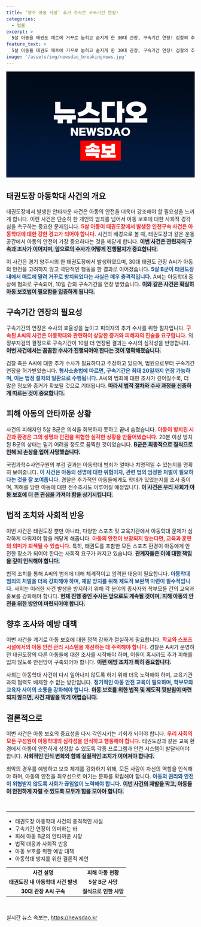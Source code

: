 ```yaml
---
title: ‘양주 아동 사망’ 추가 수사로 구속기간 연장!
categories:
  - 법률
excerpt: >
  5살 아동을 태권도 매트에 거꾸로 눕히고 숨지게 한 30대 관장, 구속기간 연장! 검찰의 추가 수사로 드러나고 있는 충격의 실체, 지금 바로 확인하세요!
feature_text: >
  5살 아동을 태권도 매트에 거꾸로 눕히고 숨지게 한 30대 관장, 구속기간 연장! 검찰의 추가 수사로 드러나고 있는 충격의 실체, 지금 바로 확인하세요!
image: '/assets/img/newsdao_breakingnews.jpg'
---
```


<p><img src="/assets/img/newsdao_breakingnews.jpg" alt="firstkoreanews 속보" /></p>

<h2 data-ke-size="size26">태권도장 아동학대 사건의 개요</h2>

<p data-ke-size="size16">태권도장에서 발생한 안타까운 사건은 아동의 안전을 더욱더 강조해야 할 필요성을 느끼게 합니다. 이런 사건은 단순히 한 개인의 범죄를 넘어서 아동 보호에 대한 사회적 경각심을 촉구하는 중요한 문제입니다. <b><span style="color: #ee2323;">5살 아동이 태권도장에서 발생한 인천구속 사건은 아동학대에 대한 강한 경고가 되어야 합니다.</span></b> 사건의 배경으로 볼 때, 태권도장과 같은 운동 공간에서 아동의 안전이 가장 중요하다는 것을 깨닫게 합니다. <b><span style="background-color: #21538527;">이번 사건은 관련자의 구속과 조사가 이어지며, 앞으로의 수사가 어떻게 진행될지가 중요합니다.</span></b> </p>

<p data-ke-size="size16">이 사건은 경기 양주시의 한 태권도장에서 발생하였으며, 30대 태권도 관장 A씨가 아동의 안전을 고려하지 않고 극단적인 행동을 한 결과로 이어졌습니다. <b><span style="color: #1a5490;">5살 B군이 태권도장 내에서 매트에 말려 거꾸로 방치되었다는 사실은 매우 충격적입니다.</span></b> A씨는 아동학대 중상해 혐의로 구속되어, 10일 간의 구속기간을 연장 받았습니다. <b><span style="background-color: #21538527;">이와 같은 사건은 확실히 아동 보호법이 필요함을 입증하게 됩니다.</span></b></p>

<h2 data-ke-size="size26">구속기간 연장의 필요성</h2>

<p data-ke-size="size16">구속기간의 연장은 수사의 효율성을 높이고 피의자의 추가 수사를 위한 절차입니다. <b><span style="color: #ee2323;">구속된 A씨의 사건은 아동학대와 관련하여 상당한 증거와 피해자의 진술을 요구합니다.</span></b> 의정부지검의 결정으로 구속기간이 10일 더 연장된 결과는 수사의 심각성을 반영합니다. <b><span style="background-color: #21538527;">이번 사건에서는 꼼꼼한 수사가 진행되어야 한다는 것이 명확해졌습니다.</span></b> </p>

<p data-ke-size="size16">검찰 측은 A씨에 대한 추가 수사가 필요하다고 주장하고 있으며, 법원으로부터 구속기간 연장을 허가받았습니다. <b><span style="color: #1a5490;">형사소송법에 따르면, 구속기간은 최대 20일까지 연장 가능하며, 이는 법정 절차의 일환으로 수행됩니다.</span></b> A씨의 범죄에 대한 조사가 깊어질수록, 더 많은 정보와 증거가 확보될 것으로 기대됩니다. <b><span style="background-color: #21538527;">따라서 법적 절차와 수사 과정을 신중하게 따르는 것이 중요합니다.</span></b></p>

<h2 data-ke-size="size26">피해 아동의 안타까운 상황</h2>

<p data-ke-size="size16">사건의 피해자인 5살 B군은 의식을 회복하지 못하고 끝내 숨졌습니다. <b><span style="color: #ee2323;">아동이 방치된 시간과 환경은 그의 생명과 안전을 위협한 심각한 상황을 만들어냈습니다.</span></b> 20분 이상 방치된 B군의 상태는 믿기 어려울 정도로 끔찍한 것이었습니다. <b><span style="background-color: #21538527;">B군은 최종적으로 질식으로 인해 뇌 손상을 입어 사망했습니다.</span></b> </p>

<p data-ke-size="size16">국립과학수사연구원의 부검 결과는 아동학대 범죄가 얼마나 치명적일 수 있는지를 명확히 보여줍니다. <b><span style="color: #1a5490;">이 사건은 아동의 생명에 대한 위협이자, 관련 법의 엄정한 처벌이 필요하다는 것을 잘 보여줍니다.</span></b> 경찰은 추가적인 아동들에게도 학대가 있었는지를 조사 중이며, 피해를 당한 아동에 대한 전수조사도 이루어질 예정입니다. <b><span style="background-color: #21538527;">이 사건은 우리 사회가 아동 보호에 더 큰 관심을 가져야 함을 상기시킵니다.</span></b></p>

<h2 data-ke-size="size26">법적 조치와 사회적 반응</h2>

<p data-ke-size="size16">이번 사건은 태권도장 뿐만 아니라, 다양한 스포츠 및 교육기관에서 아동학대 문제가 심각하게 다뤄져야 함을 깨닫게 해줍니다. <b><span style="color: #ee2323;">아동의 안전이 보장되지 않는다면, 교육과 훈련의 의미가 퇴색될 수 있습니다.</span></b> 특히, 태권도를 포함한 모든 스포츠 환경이 아동에게 안전한 장소가 되어야 한다는 사회적 요구가 커지고 있습니다. <b><span style="background-color: #21538527;">관계자들은 이에 대한 책임을 깊이 인식해야 합니다.</span></b> </p>

<p data-ke-size="size16">법적 조치를 통해 A씨의 범죄에 대해 체계적이고 엄격한 대응이 필요합니다. <b><span style="color: #1a5490;">아동학대 범죄의 처벌을 더욱 강화해야 하며, 재발 방지를 위해 제도적 보완책 마련이 필수적입니다.</span></b> 사회는 이러한 사건 발생을 방지하기 위해 각 분야의 종사자와 학부모들 간의 교육과 홍보를 강화해야 합니다. <b><span style="background-color: #21538527;">현재 진행 중인 수사는 앞으로도 계속될 것이며, 피해 아동의 안전을 위한 방안이 마련되어야 합니다.</span></b></p>

<h2 data-ke-size="size26">향후 조사와 예방 대책</h2>

<p data-ke-size="size16">이번 사건을 계기로 아동 보호에 대한 정책 강화가 절실하게 필요합니다. <b><span style="color: #ee2323;">학교와 스포츠 시설에서의 아동 안전 관리 시스템을 개선하는 데 주력해야 합니다.</span></b> 경찰은 A씨가 운영하던 태권도장의 다른 아동들에 대한 조사를 시작해야 하며, 이들이 혹시라도 추가 피해를 입지 않도록 안전망이 구축되어야 합니다. <b><span style="background-color: #21538527;">이런 예방 조치가 특히 중요합니다.</span></b> </p>

<p data-ke-size="size16">사회는 아동학대 사건이 다시 일어나지 않도록 하기 위해 더욱 노력해야 하며, 교육기관과의 협력도 배제할 수 없는 방안입니다. <b><span style="color: #1a5490;">정기적인 아동 안전 교육이 필요하며, 학부모와 교육자 사이의 소통을 강화해야 합니다.</span></b> <b><span style="background-color: #21538527;">아동 보호를 위한 법적 및 제도적 뒷받침이 마련되지 않으면, 사건 재발을 막기 어렵습니다.</span></b> </p>

<h2 data-ke-size="size26">결론적으로</h2>

<p data-ke-size="size16">이번 사건은 아동 보호의 중요성을 다시 각인시키는 기회가 되어야 합니다. <b><span style="color: #ee2323;">우리 사회의 모든 구성원이 아동학대의 심각성을 인식하고 행동해야 합니다.</span></b> 태권도장과 같은 교육 환경에서 아동이 안전하게 성장할 수 있도록 각종 프로그램과 안전 시스템이 발달되어야 합니다. <b><span style="background-color: #21538527;">사회적인 인식 변화와 함께 실질적인 조치가 이어져야 합니다.</span></b> </p>

<p data-ke-size="size16">최악의 경우를 예방하고 보호 체계를 강화하기 위해, 모든 사람이 자신의 역할을 인식해야 하며, 아동의 안전을 최우선으로 여기는 문화를 확립해야 합니다. <b><span style="color: #1a5490;">아동의 권리와 안전이 위협받지 않도록 사회가 끊임없이 노력해야 합니다.</span></b> <b><span style="background-color: #21538527;">이번 사건의 재발을 막고, 아동들이 안전하게 자랄 수 있도록 모두가 힘을 모아야 합니다.</span></b></p>

<p data-ke-size="size16">&nbsp;</p>

<hr />

<ul>
    <li>태권도장 아동학대 사건의 충격적인 사실</li>
    <li>구속기간 연장이 의미하는 바</li>
    <li>피해 아동 B군의 안타까운 사망</li>
    <li>법적 대응과 사회적 반응</li>
    <li>아동 보호를 위한 예방 대책</li>
    <li>아동학대 방지를 위한 결론적 제언</li>
</ul>

<table>
    <tr>
        <td style="text-align: center; height: 17px;"><b>사건 설명</b></td>
        <td style="text-align: center; height: 17px;"><b>피해 아동 현황</b></td>
    </tr>
    <tr>
        <td style="text-align: center; height: 17px;"><b>태권도장 내 아동학대 사건 발생</b></td>
        <td style="text-align: center; height: 17px;"><b>5살 B군 사망</b></td>
    </tr>
    <tr>
        <td style="text-align: center; height: 17px;"><b>30대 관장 A씨 구속</b></td>
        <td style="text-align: center; height: 17px;"><b>질식으로 인한 사망</b></td>
    </tr>
</table>

<p data-ke-size="size16">&nbsp;</p>
실시간 뉴스 속보는, <a href="https://newsdao.kr" rel="dofollow">https://newsdao.kr</a>


